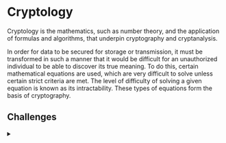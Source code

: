 <H1>Cryptology</H1>
<p></p>
Cryptology is the mathematics, such as number theory, and the application of formulas and algorithms, that underpin cryptography and cryptanalysis.
<p></p>
In order for data to be secured for storage or transmission, it must be transformed in such a manner that it would be difficult for an unauthorized individual to be able to discover its true meaning. To do this, certain mathematical equations are used, which are very difficult to solve unless certain strict criteria are met. The level of difficulty of solving a given equation is known as its intractability. These types of equations form the basis of cryptography.
<p></p>
<H2>Challenges</H2>
<details>
    <summary></summary>
<p></p>
<details>
    <summary>CSC</summary>
<p></p>

<details>
    <summary>CSC - 2021</summary>
<p></p>
<a href="https://github.com/Shadow-Admins/Cyber_Club/tree/main/Starting_Point/Crypto/Challenges/CSC_2021/9_Lives" rel="nofollow">9 Lives</a>
<p></p>
9 Lives was a 300pt crypto challenge from the CSC 2021.
<p></p>
<hr>
<p></p>
<a href="https://github.com/Shadow-Admins/Cyber_Club/tree/main/Starting_Point/Crypto/Challenges/HTB_Cyber_Apocalypse_2021/Message_From_The_Past" rel="nofollow">Message From The Past</a>
<p></p>
Message From The Past was a 300pt crypto challenge from the CSC 2021.
<p></p>
<hr>
<p></p>
<a href="https://github.com/Shadow-Admins/Cyber_Club/tree/main/Starting_Point/Crypto/Challenges/HTB_Cyber_Apocalypse_2021/What_a_Mess" rel="nofollow">What a Mess</a>
<p></p>
What a Mess was a 600pt crypto challenge from the CSC 2021.
<p></p>
<hr>
<p></p>
</details>
</details>
<p></p>
<hr>
<details>
    <summary>Hack The Box - Cyber Apocalypse 2021</summary>
<p></p>
<a href="https://github.com/Shadow-Admins/Cyber_Club/tree/main/Starting_Point/Crypto/Challenges/HTB_Cyber_Apocalypse_2021/PhaseStream" rel="nofollow">PhaseStream</a>
<p></p>
PhaseStream was a series of crypto challenges all worth 300pts from the Hack The Box Cyber Apocalypse 2021.
<p></p>
<hr>
<p></p>
<a href="https://github.com/Shadow-Admins/Cyber_Club/tree/main/Starting_Point/Crypto/Challenges/HTB_Cyber_Apocalypse_2021/SoulCrabber" rel="nofollow">SoulCrabber</a>
<p></p>
SoulCrabber was a series of crypto challenges the first was worth 300pts and the second 325pts from the Hack The Box Cyber Apocalypse 2021.
<p></p>
<hr>
<p></p>
<a href="https://github.com/Shadow-Admins/Cyber_Club/tree/main/Starting_Point/Crypto/Challenges/HTB_Cyber_Apocalypse_2021/Nintendo_Base64" rel="nofollow">Nintendo Base64</a>
<p></p>
Nintendo Base64 was a 300pt crypto challenge from the Hack The Box Cyber Apocalypse 2021.
<p></p>
<hr>
<p></p>
<a href="https://github.com/Shadow-Admins/Cyber_Club/tree/main/Starting_Point/Crypto/Challenges/HTB_Cyber_Apocalypse_2021/Little_Nightmares" rel="nofollow">Little Nightmares</a>
<p></p>
Little Nightmares was a 325pt crypto challenge from the Hack The Box Cyber Apocalypse 2021.
<p></p>
<hr>
<p></p>
<a href="https://github.com/Shadow-Admins/Cyber_Club/tree/main/Starting_Point/Crypto/Challenges/HTB_Cyber_Apocalypse_2021/Wii_Phit" rel="nofollow">Wii Phit</a>
<p></p>
Wii Phit was a 400pt crypto challenge from the Hack The Box Cyber Apocalypse 2021.
<p></p>
<hr>
<p></p>
<a href="https://github.com/Shadow-Admins/Cyber_Club/tree/main/Starting_Point/Crypto/Challenges/HTB_Cyber_Apocalypse_2021/RuneScape" rel="nofollow">RuneScape</a>
<p></p>
RuneScape was a 500pt crypto challenge from the Hack The Box Cyber Apocalypse 2021.
<p></p>
<hr>
<p></p>
<a href="https://github.com/Shadow-Admins/Cyber_Club/tree/main/Starting_Point/Crypto/Challenges/HTB_Cyber_Apocalypse_2021/Tetris" rel="nofollow">Tetris</a>
<p></p>
Tetris was a series of crypto challenges from the Hack The Box Cyber Apocalypse 2021 the first was worth 350pts and the second Tetris 3D was worth 500pts.
<p></p>
<hr>
<p></p>
<a href="https://github.com/Shadow-Admins/Cyber_Club/tree/main/Starting_Point/Crypto/Challenges/HTB_Cyber_Apocalypse_2021/Super_Metroid" rel="nofollow">Super Metroid</a>
<p></p>
Super Metroid was a series of crypto challenges from the Hack The Box Cyber Apocalypse 2021 the first was worth 350pts and the second Hyper Metroid was worth 600pts.
<p></p>
<hr>
<p></p>
</details>
</details>